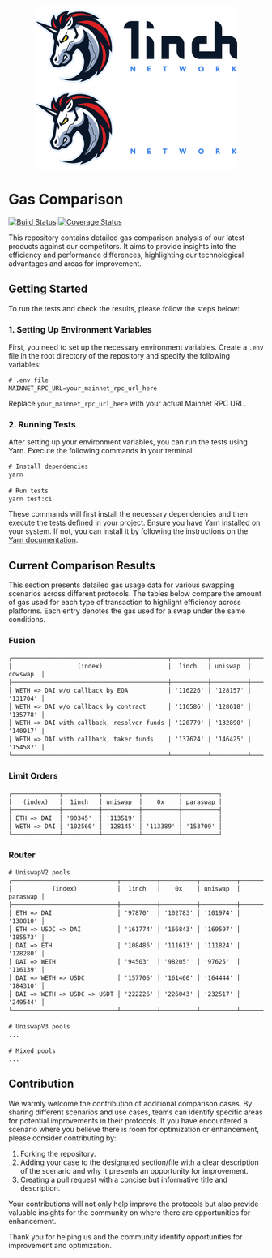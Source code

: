 <div align="center">
    <img src="https://github.com/1inch/gas-comparison/blob/master/.github/1inch_github_w.svg#gh-light-mode-only">
    <img src="https://github.com/1inch/gas-comparison/blob/master/.github/1inch_github_b.svg#gh-dark-mode-only">
</div>

# Gas Comparison

[![Build Status](https://github.com/1inch/gas-comparison/workflows/CI/badge.svg)](https://github.com/1inch/gas-comparison/actions)
[![Coverage Status](https://codecov.io/gh/1inch/gas-comparison/graph/badge.svg?token=8VSYYAY3J1)](https://codecov.io/gh/1inch/gas-comparison)

This repository contains detailed gas comparison analysis of our latest products against our competitors. It aims to provide insights into the efficiency and performance differences, highlighting our technological advantages and areas for improvement.

## Getting Started
To run the tests and check the results, please follow the steps below:

### 1. Setting Up Environment Variables
First, you need to set up the necessary environment variables. Create a `.env` file in the root directory of the repository and specify the following variables:

```
# .env file
MAINNET_RPC_URL=your_mainnet_rpc_url_here
```

Replace `your_mainnet_rpc_url_here` with your actual Mainnet RPC URL.

### 2. Running Tests
After setting up your environment variables, you can run the tests using Yarn. Execute the following commands in your terminal:

```
# Install dependencies
yarn

# Run tests
yarn test:ci
```

These commands will first install the necessary dependencies and then execute the tests defined in your project. Ensure you have Yarn installed on your system. If not, you can install it by following the instructions on the [Yarn documentation](https://classic.yarnpkg.com/en/docs/install).

## Current Comparison Results

This section presents detailed gas usage data for various swapping scenarios across different protocols. The tables below compare the amount of gas used for each type of transaction to highlight efficiency across platforms. Each entry denotes the gas used for a swap under the same conditions.

### Fusion
```
┌───────────────────────────────────────────┬──────────┬──────────┬──────────┐
│                  (index)                  │  1inch   │ uniswap  │ cowswap  │
├───────────────────────────────────────────┼──────────┼──────────┼──────────┤
│ WETH => DAI w/o callback by EOA           │ '116226' │ '128157' │ '131704' │
│ WETH => DAI w/o callback by contract      │ '116586' │ '128618' │ '135778' │
│ WETH => DAI with callback, resolver funds │ '120779' │ '132890' │ '140917' │
│ WETH => DAI with callback, taker funds    │ '137624' │ '146425' │ '154587' │
└───────────────────────────────────────────┴──────────┴──────────┴──────────┘
```

### Limit Orders
```
┌─────────────┬──────────┬──────────┬──────────┬──────────┐
│   (index)   │  1inch   │ uniswap  │    0x    │ paraswap │
├─────────────┼──────────┼──────────┼──────────┼──────────┤
│ ETH => DAI  │ '90345'  │ '113519' │          │          │
│ WETH => DAI │ '102560' │ '128145' │ '113389' │ '153709' │
└─────────────┴──────────┴──────────┴──────────┴──────────┘
```

### Router
```
# UniswapV2 pools
┌─────────────────────────────┬──────────┬──────────┬──────────┬──────────┐
│           (index)           │  1inch   │    0x    │ uniswap  │ paraswap │
├─────────────────────────────┼──────────┼──────────┼──────────┼──────────┤
│ ETH => DAI                  │ '97870'  │ '102783' │ '101974' │ '138810' │
│ ETH => USDC => DAI          │ '161774' │ '166843' │ '169597' │ '185573' │
│ DAI => ETH                  │ '108486' │ '111613' │ '111824' │ '128280' │
│ DAI => WETH                 │ '94503'  │ '98205'  │ '97625'  │ '116139' │
│ DAI => WETH => USDC         │ '157706' │ '161460' │ '164444' │ '184310' │
│ DAI => WETH => USDC => USDT │ '222226' │ '226043' │ '232517' │ '249544' │
└─────────────────────────────┴──────────┴──────────┴──────────┴──────────┘

# UniswapV3 pools
...

# Mixed pools
...
```

## Contribution

We warmly welcome the contribution of additional comparison cases. By sharing different scenarios and use cases, teams can identify specific areas for potential improvements in their protocols. If you have encountered a scenario where you believe there is room for optimization or enhancement, please consider contributing by:

1. Forking the repository.
2. Adding your case to the designated section/file with a clear description of the scenario and why it presents an opportunity for improvement.
3. Creating a pull request with a concise but informative title and description.

Your contributions will not only help improve the protocols but also provide valuable insights for the community on where there are opportunities for enhancement. 

Thank you for helping us and the community identify opportunities for improvement and optimization.
